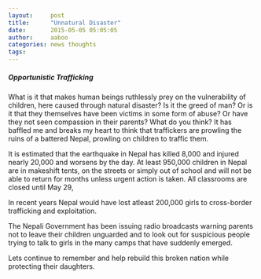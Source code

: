 ```yaml
---
layout:     post
title:      "Unnatural Disaster"
date:       2015-05-05 05:05:05
author:     aaboo
categories: news thoughts
tags:
---
```


##### Opportunistic Trafficking 

What is it that makes human beings ruthlessly prey on the vulnerability of children, here caused through natural disaster? Is it the greed of man? Or is it that they themselves have been victims in some form of abuse? Or have they not seen compassion in their parents? What do you think? It has baffled me and breaks my heart to think that traffickers are prowling the ruins of a battered Nepal, prowling on children to traffic them.

It is estimated that the earthquake in Nepal has killed 8,000 and injured nearly 20,000 and worsens by the day. At least 950,000 children in Nepal are in makeshift tents, on the streets or simply out of school and will not be able to return for months unless urgent action is taken. All classrooms are closed until May 29,

In recent years Nepal would have lost atleast 200,000 girls to cross-border trafficking and exploitation.

The Nepali Government has been issuing radio broadcasts warning parents not to leave their children unguarded and to look out for suspicious people trying to talk to girls in the many camps that have suddenly emerged.

Lets continue to remember and help rebuild this broken nation while protecting their daughters.
